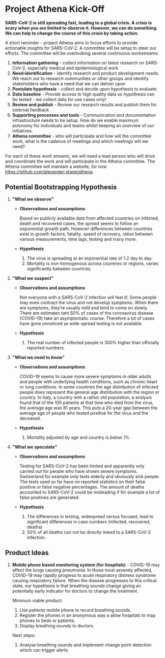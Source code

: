 # Project Athena Kick-Off

**SARS-CoV-2 is still spreading fast, leading to a global crisis. A crisis is scary when you are limited to observe it. However, we can do something. We can help to change the course of this crisis by taking action.** 

A short reminder - project Athena aims to focus efforts to provide actionable insights for SARS-CoV-2. A committee will be setup to steer our efforts. The committee will be overlooking several continuous workstreams:

1. **Information gathering** - collect information on latest research on SARS-CoV-2, especially medical and epidemiological work 
2. **Need identification** - identify research and product development needs. We reach out to research communities or other groups and identify stakeholders who have a need that we can deliver upon
3. **Postulate hypothesis** - collect and decide upon hypothesis to evaluate
4. **Data baseline** - Provide access to high quality data so hypothesis can be tested - we collect data for use cases only! 
5. **Review and publish** - Review our research results and publish them for external feedback
6. **Supporting processes and tools** - Communication and documentation infrastructure needs to be setup. How do we enable maximum autonomy for individuals and teams whilst keeping an overview of our initiatives.
7. **Athena committee** - who will participate and how will the committee work, what is the cadence of meetings and which meetings will we need?

For each of these work streams, we will need a lead person who will drive and coordinate the work and will participate in the Athena committee. The Athena committee will maintain a website, for now https://github.com/alexander-stage/athena.

## Potential Bootstrapping Hypothesis

1. **"What we observe"**
    * **Observations and assumptions** 
    
        Based on publicly available data from affected countries on infected, death and recovered cases, the spread seems to follow an exponential growth path. 
        However differences between countries exist in growth factors, fatality, speed of recovery, ratios between various measurements, time lags, testing and many more. 
        
    * **Hypothesis**
    
        1. The virus is spreading at an exponential rate of 1.2 day to day.
        2. Mortality is non-homogenous across countries or regions, varies significantly between countries
  

2. **"What we suspect"**
    * **Observations and assumptions**
        
        Not everyone with a SARS-CoV-2 infection will feel ill. Some people may even contract the virus and not develop symptoms. When there are symptoms, they’re usually mild and tend to come on slowly. There are estimates taht 50% of cases of the coronavirus disease (COVID-19) take an asymptomatic course. Therefore a lot of cases have gone unnoticed as wide-spread testing is not available.
        
    * **Hypothesis**
    
        1. The real number of infected people is 300% higher than officially reported numbers.
        

3. **"What we need to know"**
    * **Observations and assumptions**
    
        COVID-19 seems to cause more severe symptoms in older adults and people with underlying health conditions, such as chronic heart or lung conditions. In some countries the age distribution of infected people does represent the general age distribution with the region or country.
        In Italy, a country with a rather old population, a analysis found that of the 105 patients at that time who died from the virus, the average age was 81 years. This puts a 20-year gap between the average age of people who tested positive for the virus and the deceased.

    * **Hypothesis**
    
        1. Mortality adjusted by age and country is below 1%
        
4. **"What we speculate"**
    * **Observations and assumptions**
        
        Testing for SARS-CoV-2 has been limited and apparently only carried out for people who have shown severe symptoms. Switzerland for example only tests elderly and obviously sick people. The tests used so far have no reported statistics on their false positive or false negative percentages. The amount of deaths accounted to SARS-CoV-2 could be misleading if for example a lot of false positives are generated.
        
    * **Hypothesis**
    
        1. The differences in testing, widespread versus focused, lead to significant differences in case numbers (infected, recovered, deaths)
        2. 50% of all deaths can not be directly linked to a SARS-CoV-2 infection.
            
## Product Ideas

1. **Mobile phone based monitoring system (for hospitals)** - COVID-19 may affect the lungs causing pneumonia. In those most severely affected, COVID-19 may rapidly progress to acute respiratory distress syndrome causing respiratory failure. When the disease progresses to this critical state, our hypethesis is that breathing sounds change giving an potentially early indicator for doctors to change the treatment.

    Minimum viable product: 
    
    1. Use patients mobile phone to record breathing sounds. 
    2. Register the phones in an anonymous way a allow hospitals to map phones to beds or patients.
    3. Display breathing sounds to doctors.
    
    Next steps:
    
    1. Analyse breathing sounds and implement change point detection which can trigger alerts.
